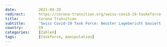 ```yaml
---
date:          2021-04-29
redirect:      https://corona-transition.org/swiss-covid-19-taskeforce-neuster-lagebericht-begrundet-sich-auf-verzogerten
title:         Corona Transition
subtitle:      'Swiss Covid-19 Task Force: Neuster Lagebericht basiert auf verzögerten und nicht quantifizierbaren Schätzwerten'
country:       CH
categories:    [Zahlen]
tags:          [taskforce, manipulation]
---
```

